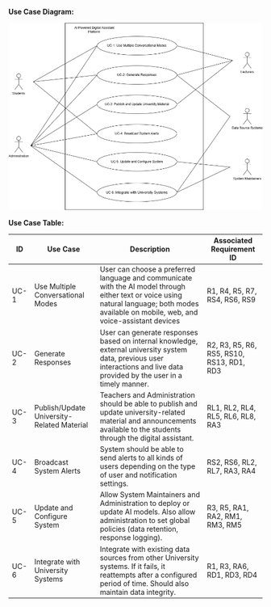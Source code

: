 **Use Case Diagram:**

![UML Use Case Diagram](/UML%20Use%20Case%20Diagram.png)

**Use Case Table:**

| ID    | Use Case                             | Description                                                                                                                                       | Associated Requirement ID                                           |
|-------|-------------------------------------|---------------------------------------------------------------------------------------------------------------------------------------------------|--------------------------------------------------------------------|
| UC-1  | Use Multiple Conversational Modes    | User can choose a preferred language and communicate with the AI model through either text or voice using natural language; both modes available on mobile, web, and voice-assistant devices | R1, R4, R5, R7, RS4, RS6, RS9                                     |
| UC-2  | Generate Responses                   | User can generate responses based on internal knowledge, external university system data, previous user interactions and live data provided by the user in a timely manner. | R2, R3, R5, R6, RS5, RS10, RS13, RD1, RD3                        |
| UC-3  | Publish/Update University-Related Material | Teachers and Administration should be able to publish and update university-related material and announcements available to the students through the digital assistant. | RL1, RL2, RL4, RL5, RL6, RL8, RA3                                 |
| UC-4  | Broadcast System Alerts              | System should be able to send alerts to all kinds of users depending on the type of user and notification settings.                               | RS2, RS6, RL2, RL7, RA3, RA4                                       |
| UC-5  | Update and Configure System          | Allow System Maintainers and Administration to deploy or update AI models. Also allow administration to set global policies (data retention, response logging). | R3, R5, RA1, RA2, RM1, RM3, RM5                                    |
| UC-6  | Integrate with University Systems   | Integrate with existing data sources from other University systems. If it fails, it reattempts after a configured period of time. Should also maintain data integrity. | R1, R3, RA6, RD1, RD3, RD4                                         |
